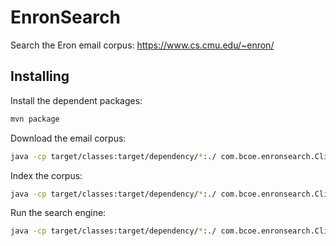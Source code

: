 EnronSearch
===========

Search the Eron email corpus: https://www.cs.cmu.edu/~enron/

Installing
----------

Install the dependent packages:

```bash
mvn package
```

Download the email corpus:

```bash
java -cp target/classes:target/dependency/*:./ com.bcoe.enronsearch.Cli --download
```

Index the corpus:

```bash
java -cp target/classes:target/dependency/*:./ com.bcoe.enronsearch.Cli --index
```

Run the search engine:

```bash
java -cp target/classes:target/dependency/*:./ com.bcoe.enronsearch.Cli --server
```
